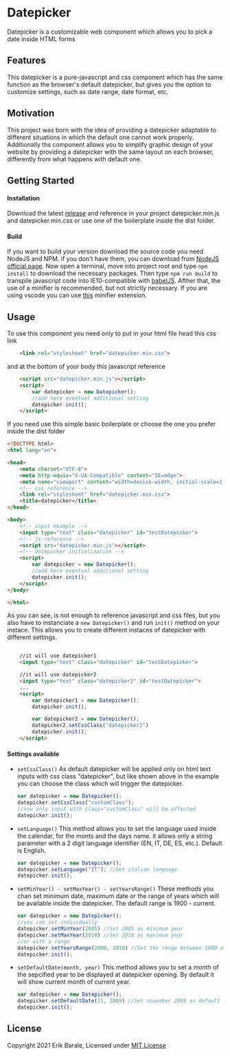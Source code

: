 # Datepicker 

Datepicker is a customizable web component which allows you to pick a date inside HTML forms

## Features

This datepicker is a pure-javascript and css component which has the same function as the browser's default datepicker, but gives you the option to customize settings, such as date range, date format, etc.

## Motivation

This project was born with the idea of providing a datepicker adaptable to different situations in which the default one cannot work properly.
Additionally ths component allows you to simplify graphic design of your website by providing a datepicker with the same layout on each browser, differently from what happens with default one.

## Getting Started
    
#### Installation 
Download the latest <a href="https://github.com/berik99/datepicker/releases/">release</a> and reference in your project datepicker.min.js and datepicker.min.css or use one of the boilerplate inside the dist folder.


#### Build 
If you want to build your version download the source code you need NodeJS and NPM. if you don't have them, you can download from <a href="https://nodejs.org/en/">NodeJS official page</a>.
Now open a terminal, move into project root and type `npm install` to download the necessary packages.
Then type `npm run build` to transpile javascript code into IE10-compatible with <a href="https://babeljs.io/">babelJS</a>.
Afther that, the use of a minifier is recommended, but not strictly necessary.
If you are using vscode you can use <a href="https://marketplace.visualstudio.com/items?itemName=olback.es6-css-minify">this</a> minifier extension.

## Usage
To use this component you need only to put in your html file head this css link 
```html
    <link rel="stylesheet" href="datepicker.min.css">
```
and at the bottom of your body this javascript reference
```html
    <script src="datepicker.min.js"></script>
    <script>
        var datepicker = new Datepicker();
        //add here eventual additional setting
        datepicker.init();
    </script>
```
If you need use this simple basic boilerplate or choose the one you prefer inside the dist folder 
```html
<!DOCTYPE html>
<html lang="en">

<head>
    <meta charset="UTF-8">
    <meta http-equiv="X-UA-Compatible" content="IE=edge">
    <meta name="viewport" content="width=device-width, initial-scale=1.0">
    <!-- css reference -->
    <link rel="stylesheet" href="datepicker.min.css">
    <title>datepicker</title>
</head>

<body>
    <!-- input example -->
    <input type="text" class="datepicker" id="testDatepicker">
    <!-- js reference -->
    <script src="datepicker.min.js"></script>
    <!-- datepicker initialization -->
    <script>
        var datepicker = new Datepicker();
        //add here eventual additional setting
        datepicker.init();
    </script>
</body>

</html>
```
As you can see, is not enough to reference javascript and css files, but you also have to instanciate a `new Datepicker()` and run `init()` method on your instace. This allows you to create different instaces of datepicker with different settings.
```html

    //it will use datepicker1
    <input type="text" class="datepicker" id="testDatepicker">

    //it will use datepicker2 
    <input type="text" class="datepicker2" id="testDatepicker"> 
    ...
    <script>
        var datepicker1 = new Datepicker();
        datepicker.init();

        var datepicker2 = new Datepicker();
        datepicker2.setCssClass("datepicker2")
        datepicker.init();
    </script>
```

#### Settings available
* `setCssClass()`
As default datepicker will be applied only on html text inputs with css class "datepicker", but like shown above in the example you can choose the class which will trigger the datepicker.
    ```javascript
    var datepicker = new Datepicker();
    datepicker.setCssClass("customClass"); 
    //now only input with class="customClass" will be affected
    datepicker.init();
    ```
* `setLanguage()`
  This method allows you to set the language used inside the calendar, for the monts and the days name. it allows only a string parameter with a 2 digit language identifier (EN, IT, DE, ES, etc.). Default is English.
    ```javascript
    var datepicker = new Datepicker();
    datepicker.setLanguage("IT"); //Set italian language
    datepicker.init();
    ```
* `setMinYear() - setMaxYear() - setYearsRange()`
  These methods you chan set minimum date, maximum date or the range of years which will be available inside the datepicker. 
  The default range is 1900 - current.
    ```javascript
    var datepicker = new Datepicker();
    //you can set individually
    datepicker.setMinYear(2005) //Set 2005 as minimum year
    datepicker.setMaxYear(2018) //Set 2018 as maximum year
    //or with a range
    datepicker.setYearsRange(2000, 2010) //Set the renge between 2000 and 2010
    datepicker.init();
    ```
* `setDefaultDate(month, year)`
  This method allows you to set a month of the sepcified year to be displayed at datepicker opening. By default it will show current month of current year.
    ```javascript
    var datepicker = new Datepicker();
    datepicker.setDefaultDate(11, 2009) //Set november 2009 as default date 
    datepicker.init();
    ```
## License

Copyright 2021 Erik Barale, Licensed under <a href="/dist/LICENSE">MIT License</a>